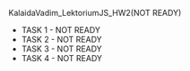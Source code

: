 KalaidaVadim_LektoriumJS_HW2(NOT READY)
- TASK 1 - NOT READY
- TASK 2 - NOT READY
- TASK 3 - NOT READY
- TASK 4 - NOT READY
